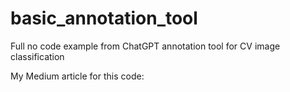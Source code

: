 # basic_annotation_tool
Full no code example from ChatGPT annotation tool for CV image classification

My Medium article for this code: 
